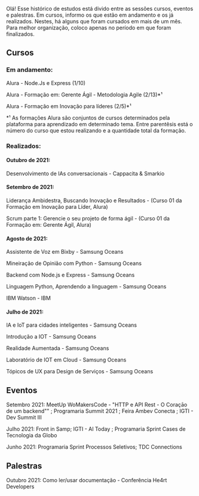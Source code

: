 
Olá! Esse histórico de estudos está divido entre as sessões cursos, eventos e palestras. Em cursos, informo os que estão em andamento e os já realizados. Nestes, há alguns que foram cursados em mais de um mês. Para melhor organização, coloco apenas no período em que foram finalizados.

## Cursos

### Em andamento:

Alura - Node.Js e Express (1/10)

Alura - Formação em: Gerente Ágil - Metodologia Agile (2/13)*¹

Alura - Formação em Inovação para líderes (2/5)*¹

*¹ As formações Alura são conjuntos de cursos determinados pela plataforma para aprendizado em determinado tema. Entre parentêsis está o número do curso que estou realizando e a quantidade total da formação.

### Realizados:

#### Outubro de 2021: 
Desenvolvimento de IAs conversacionais - Cappacita & Smarkio

#### Setembro de 2021:

Liderança Ambidestra, Buscando Inovação e Resultados - (Curso 01 da Formação em Inovação para Líder, Alura)

Scrum parte 1: Gerencie o seu projeto de forma ágil -  (Curso 01 da Formação em: Gerente Ágil, Alura)

#### Agosto de 2021:

Assistente de Voz em Bixby - Samsung Oceans

Mineiração de Opinião com Python - Samsung Oceans

Backend com Node.js e Express - Samsung Oceans

Linguagem Python, Aprendendo a linguagem - Samsung Oceans

IBM Watson - IBM


#### Julho de 2021:

IA e IoT para cidades inteligentes - Samsung Oceans

Introdução a IOT - Samsung Oceans

Realidade Aumentada - Samsung Oceans

Laboratório de IOT em Cloud - Samsung Oceans

Tópicos de UX para Design de Serviços - Samsung Oceans

## Eventos


Setembro 2021: MeetUp WoMakersCode - "HTTP e API Rest - O Coraçāo de um backend"" ; 
Programaria Summit 2021 ; Feira Ambev Conecta ; IGTI - Dev Summit III

Julho 2021: Front in Samp; IGTI - AI Today ; Programaria Sprint Cases de Tecnologia da Globo

Junho 2021: Programaria Sprint Processos Seletivos; TDC Connections



## Palestras

Outubro 2021: Como ler/usar documentação - Conferência He4rt Developers

